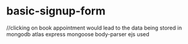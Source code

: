 # basic-signup-form
//clicking on book appointment would lead to the data being stored in mongodb atlas
express mongoose body-parser ejs used 
